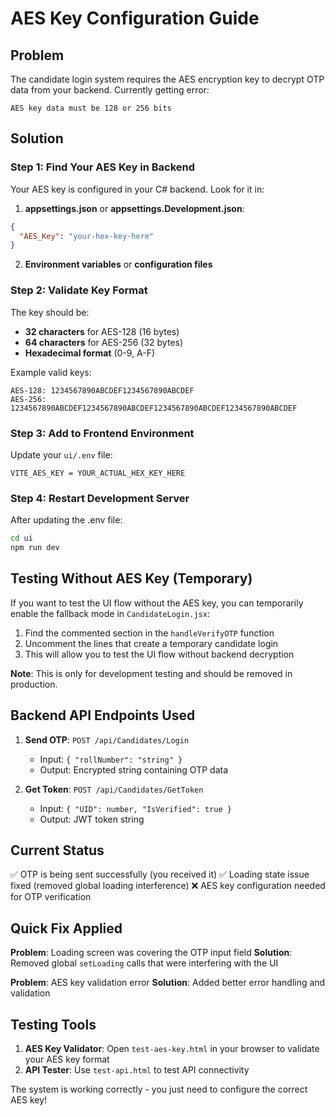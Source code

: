 # AES Key Configuration Guide

## Problem
The candidate login system requires the AES encryption key to decrypt OTP data from your backend. Currently getting error:
```
AES key data must be 128 or 256 bits
```

## Solution

### Step 1: Find Your AES Key in Backend
Your AES key is configured in your C# backend. Look for it in:

1. **appsettings.json** or **appsettings.Development.json**:
```json
{
  "AES_Key": "your-hex-key-here"
}
```

2. **Environment variables** or **configuration files**

### Step 2: Validate Key Format
The key should be:
- **32 characters** for AES-128 (16 bytes)
- **64 characters** for AES-256 (32 bytes)
- **Hexadecimal format** (0-9, A-F)

Example valid keys:
```
AES-128: 1234567890ABCDEF1234567890ABCDEF
AES-256: 1234567890ABCDEF1234567890ABCDEF1234567890ABCDEF1234567890ABCDEF
```

### Step 3: Add to Frontend Environment
Update your `ui/.env` file:
```env
VITE_AES_KEY = YOUR_ACTUAL_HEX_KEY_HERE
```

### Step 4: Restart Development Server
After updating the .env file:
```bash
cd ui
npm run dev
```

## Testing Without AES Key (Temporary)

If you want to test the UI flow without the AES key, you can temporarily enable the fallback mode in `CandidateLogin.jsx`:

1. Find the commented section in the `handleVerifyOTP` function
2. Uncomment the lines that create a temporary candidate login
3. This will allow you to test the UI flow without backend decryption

**Note**: This is only for development testing and should be removed in production.

## Backend API Endpoints Used

1. **Send OTP**: `POST /api/Candidates/Login`
   - Input: `{ "rollNumber": "string" }`
   - Output: Encrypted string containing OTP data

2. **Get Token**: `POST /api/Candidates/GetToken`
   - Input: `{ "UID": number, "IsVerified": true }`
   - Output: JWT token string

## Current Status

✅ OTP is being sent successfully (you received it)
✅ Loading state issue fixed (removed global loading interference)
❌ AES key configuration needed for OTP verification

## Quick Fix Applied

**Problem**: Loading screen was covering the OTP input field
**Solution**: Removed global `setLoading` calls that were interfering with the UI

**Problem**: AES key validation error
**Solution**: Added better error handling and validation

## Testing Tools

1. **AES Key Validator**: Open `test-aes-key.html` in your browser to validate your AES key format
2. **API Tester**: Use `test-api.html` to test API connectivity

The system is working correctly - you just need to configure the correct AES key!